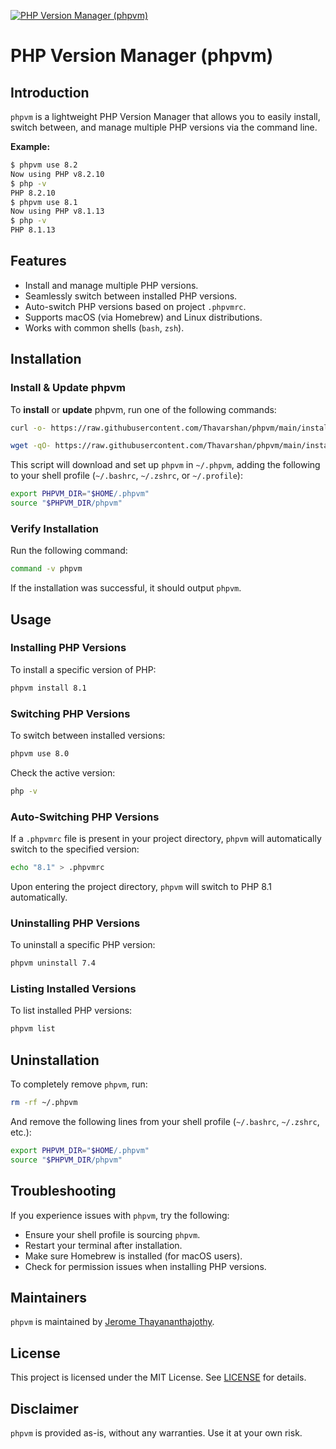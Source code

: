 [![PHP Version Manager (phpvm)](./assets/Banner.jpg)](https://github.com/Thavarshan/phpvm)

# PHP Version Manager (phpvm)

## Introduction

`phpvm` is a lightweight PHP Version Manager that allows you to easily install, switch between, and manage multiple PHP versions via the command line.

**Example:**

```sh
$ phpvm use 8.2
Now using PHP v8.2.10
$ php -v
PHP 8.2.10
$ phpvm use 8.1
Now using PHP v8.1.13
$ php -v
PHP 8.1.13
```

## Features

- Install and manage multiple PHP versions.
- Seamlessly switch between installed PHP versions.
- Auto-switch PHP versions based on project `.phpvmrc`.
- Supports macOS (via Homebrew) and Linux distributions.
- Works with common shells (`bash`, `zsh`).

## Installation

### Install & Update phpvm

To **install** or **update** phpvm, run one of the following commands:

```sh
curl -o- https://raw.githubusercontent.com/Thavarshan/phpvm/main/install.sh | bash
```

```sh
wget -qO- https://raw.githubusercontent.com/Thavarshan/phpvm/main/install.sh | bash
```

This script will download and set up `phpvm` in `~/.phpvm`, adding the following to your shell profile (`~/.bashrc`, `~/.zshrc`, or `~/.profile`):

```sh
export PHPVM_DIR="$HOME/.phpvm"
source "$PHPVM_DIR/phpvm"
```

### Verify Installation

Run the following command:

```sh
command -v phpvm
```

If the installation was successful, it should output `phpvm`.

## Usage

### Installing PHP Versions

To install a specific version of PHP:

```sh
phpvm install 8.1
```

### Switching PHP Versions

To switch between installed versions:

```sh
phpvm use 8.0
```

Check the active version:

```sh
php -v
```

### Auto-Switching PHP Versions

If a `.phpvmrc` file is present in your project directory, `phpvm` will automatically switch to the specified version:

```sh
echo "8.1" > .phpvmrc
```

Upon entering the project directory, `phpvm` will switch to PHP 8.1 automatically.

### Uninstalling PHP Versions

To uninstall a specific PHP version:

```sh
phpvm uninstall 7.4
```

### Listing Installed Versions

To list installed PHP versions:

```sh
phpvm list
```

## Uninstallation

To completely remove `phpvm`, run:

```sh
rm -rf ~/.phpvm
```

And remove the following lines from your shell profile (`~/.bashrc`, `~/.zshrc`, etc.):

```sh
export PHPVM_DIR="$HOME/.phpvm"
source "$PHPVM_DIR/phpvm"
```

## Troubleshooting

If you experience issues with `phpvm`, try the following:

- Ensure your shell profile is sourcing `phpvm`.
- Restart your terminal after installation.
- Make sure Homebrew is installed (for macOS users).
- Check for permission issues when installing PHP versions.

## Maintainers

`phpvm` is maintained by [Jerome Thayananthajothy](https://github.com/Thavarshan).

## License

This project is licensed under the MIT License. See [LICENSE](./LICENSE) for details.

## Disclaimer

`phpvm` is provided as-is, without any warranties. Use it at your own risk.
